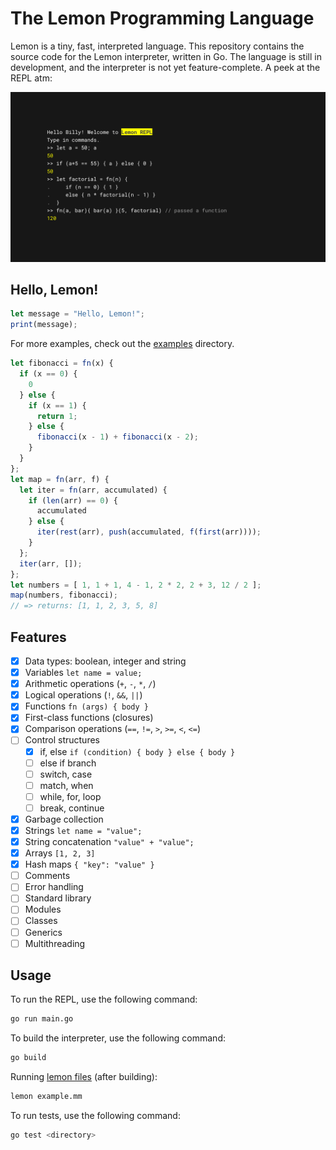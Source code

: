 # The Lemon Programming Language

Lemon is a tiny, fast, interpreted language. This repository contains the source code for the Lemon interpreter, written in Go. The language is still in development, and the interpreter is not yet feature-complete. A peek at the REPL atm:

![repl](.github/image.png)

## Hello, Lemon!

```js
let message = "Hello, Lemon!";
print(message);
```

For more examples, check out the [examples](./examples) directory.

```js
let fibonacci = fn(x) {
  if (x == 0) {
    0
  } else {
    if (x == 1) {
      return 1;
    } else {
      fibonacci(x - 1) + fibonacci(x - 2);
    }
  }
};
let map = fn(arr, f) {
  let iter = fn(arr, accumulated) {
    if (len(arr) == 0) {
      accumulated
    } else {
      iter(rest(arr), push(accumulated, f(first(arr))));
    }
  };
  iter(arr, []);
};
let numbers = [ 1, 1 + 1, 4 - 1, 2 * 2, 2 + 3, 12 / 2 ];
map(numbers, fibonacci);
// => returns: [1, 1, 2, 3, 5, 8]
```

## Features

- [x] Data types: boolean, integer and string
- [x] Variables `let name = value;`
- [x] Arithmetic operations (`+`, `-`, `*`, `/`)
- [x] Logical operations (`!`, `&&`, `||`)
- [x] Functions `fn (args) { body }`
- [x] First-class functions (closures)
- [x] Comparison operations (`==`, `!=`, `>`, `>=`, `<`, `<=`)
- [ ] Control structures
  - [x] if, else `if (condition) { body } else { body }`
  - [ ] else if branch
  - [ ] switch, case
  - [ ] match, when
  - [ ] while, for, loop
  - [ ] break, continue
- [x] Garbage collection
- [x] Strings `let name = "value";`
- [x] String concatenation `"value" + "value";`
- [x] Arrays `[1, 2, 3]`
- [x] Hash maps `{ "key": "value" }`
- [ ] Comments
- [ ] Error handling
- [ ] Standard library
- [ ] Modules
- [ ] Classes
- [ ] Generics
- [ ] Multithreading

## Usage

To run the REPL, use the following command:

```bash
go run main.go
```

To build the interpreter, use the following command:

```bash
go build
```

Running [lemon files](./example.mm) (after building):

```bash
lemon example.mm
```

To run tests, use the following command:

```bash
go test <directory>
```
